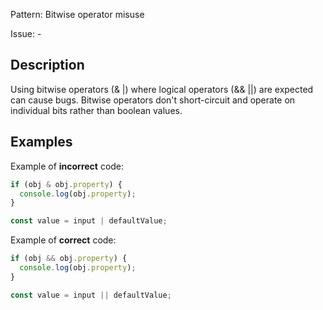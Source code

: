 Pattern: Bitwise operator misuse

Issue: -

## Description

Using bitwise operators (& |) where logical operators (&& ||) are expected can cause bugs. Bitwise operators don't short-circuit and operate on individual bits rather than boolean values.

## Examples

Example of **incorrect** code:
```javascript
if (obj & obj.property) {
  console.log(obj.property);
}

const value = input | defaultValue;
```

Example of **correct** code:
```javascript
if (obj && obj.property) {
  console.log(obj.property);
}

const value = input || defaultValue;
```